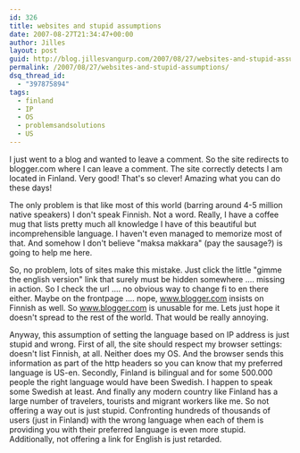 ```yaml
---
id: 326
title: websites and stupid assumptions
date: 2007-08-27T21:34:47+00:00
author: Jilles
layout: post
guid: http://blog.jillesvangurp.com/2007/08/27/websites-and-stupid-assumptions/
permalink: /2007/08/27/websites-and-stupid-assumptions/
dsq_thread_id:
  - "397875894"
tags:
  - finland
  - IP
  - OS
  - problemsandsolutions
  - US
---
```

I just went to a blog and wanted to leave a comment. So the site redirects to blogger.com where I can leave a comment. The site correctly detects I am located in Finland. Very good! That's so clever! Amazing what you can do these days! 

The only problem is that like most of this world (barring around 4-5 million native speakers) I don't speak Finnish. Not a word. Really, I have a coffee mug that lists pretty much all knowledge I have of this beautiful but incomprehensible language. I haven't even managed to memorize most of that. And somehow I don't believe "maksa makkara" (pay the sausage?) is going to help me here.  

So, no problem, lots of sites make this mistake. Just click the little "gimme the english version" link that surely must be hidden somewhere .... missing in action. So I check the url .... no obvious way to change fi to en there either. Maybe on the frontpage .... nope, www.blogger.com insists on Finnish as well. So www.blogger.com is unusable for me. Lets just hope it doesn't spread to the rest of the world. That would be really annoying.

Anyway, this assumption of setting the language based on IP address is just stupid and wrong. First of all, the site should respect my browser settings: doesn't list Finnish, at all. Neither does my OS. And the browser sends this information as part of the http headers so you can know that my preferred language is US-en. Secondly, Finland is bilingual and for some 500.000 people the right language would have been Swedish. I happen to speak some Swedish at least. And finally any modern country like Finland has a large number of travelers, tourists and migrant workers like me. So not offering a way out is just stupid. Confronting hundreds of thousands of users (just in Finland) with the wrong language when each of them is providing you with their preferred language is even more stupid. Additionally, not offering a link for English is just retarded.